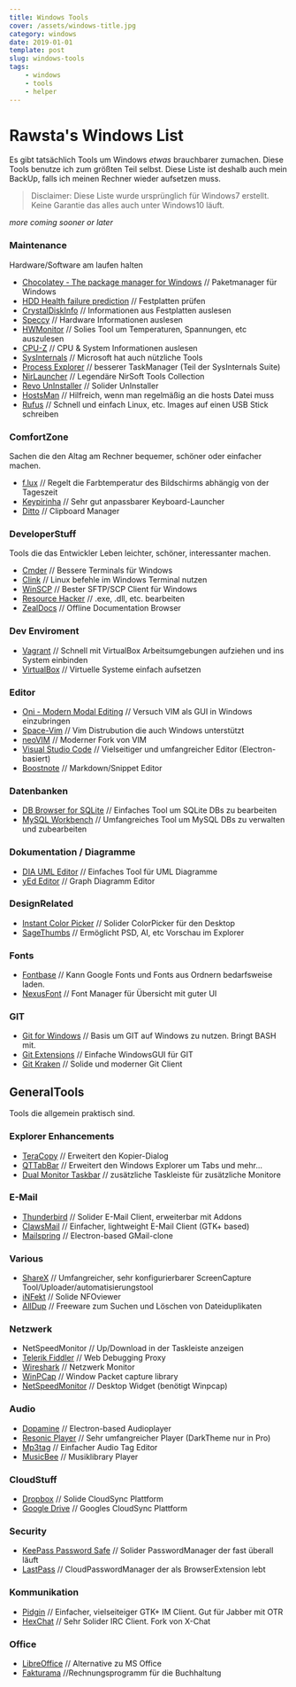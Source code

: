 ```yaml
---
title: Windows Tools
cover: /assets/windows-title.jpg
category: windows
date: 2019-01-01
template: post
slug: windows-tools
tags:
    - windows
    - tools
    - helper
---
```

# Rawsta's Windows List

Es gibt tatsächlich Tools um Windows *etwas* brauchbarer zumachen. Diese Tools benutze ich zum größten Teil selbst. Diese Liste ist deshalb auch mein BackUp, falls ich meinen Rechner wieder aufsetzen muss.

 > Disclaimer: Diese Liste wurde ursprünglich für Windows7 erstellt. Keine Garantie das alles auch unter Windows10 läuft.

_more coming sooner or later_

### Maintenance
Hardware/Software am laufen halten
-   [Chocolatey - The package manager for Windows](https://chocolatey.org/) // Paketmanager für Windows
-   [HDD Health failure prediction](http://panterasoft.com/hdd-health/) // Festplatten prüfen
-   [CrystalDiskInfo](https://crystalmark.info/en/software/crystaldiskinfo/) // Informationen aus Festplatten auslesen
-   [Speccy](https://www.ccleaner.com/speccy) // Hardware Informationen auslesen
-   [HWMonitor](https://www.cpuid.com/softwares/hwmonitor.html) // Solies Tool um Temperaturen, Spannungen, etc auszulesen
-   [CPU-Z](https://www.cpuid.com/softwares/cpu-z.html) // CPU & System Informationen auslesen
-   [SysInternals](https://docs.microsoft.com/de-de/sysinternals/) // Microsoft hat auch nützliche Tools
-   [Process Explorer](https://docs.microsoft.com/de-de/sysinternals/downloads/process-explorer) // besserer TaskManager (Teil der SysInternals Suite)
-   [NirLauncher](https://launcher.nirsoft.net/) // Legendäre NirSoft Tools Collection
-   [Revo UnInstaller](https://www.revouninstaller.com/) // Solider UnInstaller
-   [HostsMan](http://www.abelhadigital.com/hostsman/) // Hilfreich, wenn man regelmäßig an die hosts Datei muss
-   [Rufus](https://rufus.ie/) // Schnell und einfach Linux, etc. Images auf einen USB Stick schreiben

### ComfortZone
Sachen die den Altag am Rechner bequemer, schöner oder einfacher machen.
-   [f.lux](https://justgetflux.com/) // Regelt die Farbtemperatur des Bildschirms abhängig von der Tageszeit
-   [Keypirinha](http://keypirinha.com/) // Sehr gut anpassbarer Keyboard-Launcher
-   [Ditto](https://ditto-cp.sourceforge.io/) // Clipboard Manager


### DeveloperStuff
Tools die das Entwickler Leben leichter, schöner, interessanter machen.
-   [Cmder](https://cmder.net/) // Bessere Terminals für Windows
-   [Clink](https://mridgers.github.io/clink/) // Linux befehle im Windows Terminal nutzen
-   [WinSCP](https://winscp.net/eng/index.php) // Bester SFTP/SCP Client für Windows
-   [Resource Hacker](http://www.angusj.com/resourcehacker/) // .exe, .dll, etc. bearbeiten
-   [ZealDocs](https://zealdocs.org/) // Offline Documentation Browser

### Dev Enviroment
-   [Vagrant](https://www.vagrantup.com/) // Schnell mit VirtualBox Arbeitsumgebungen aufziehen und ins System einbinden
-   [VirtualBox](https://www.virtualbox.org/) // Virtuelle Systeme einfach aufsetzen

### Editor
-   [Oni - Modern Modal Editing](https://www.onivim.io/) // Versuch VIM als GUI in Windows einzubringen
-   [Space-Vim](https://github.com/liuchengxu/space-vim) // Vim Distrubution die auch Windows unterstützt
-   [neoVIM](https://neovim.io/) // Moderner Fork von VIM
-   [Visual Studio Code](https://code.visualstudio.com/) // Vielseitiger und umfangreicher Editor (Electron-basiert)
-   [Boostnote](https://boostnote.io/) // Markdown/Snippet Editor

### Datenbanken
-   [DB Browser for SQLite](http://sqlitebrowser.org/) // Einfaches Tool um SQLite DBs zu bearbeiten
-   [MySQL Workbench](https://dev.mysql.com/downloads/workbench/) // Umfangreiches Tool um MySQL DBs zu verwalten und zubearbeiten

### Dokumentation / Diagramme
-   [DIA UML Editor](http://dia-installer.de/) // Einfaches Tool für UML Diagramme
-   [yEd Editor](https://www.yworks.com/products/yed) // Graph Diagramm Editor

### DesignRelated
-   [Instant Color Picker](http://www.youngsmarts.com/) // Solider ColorPicker für den Desktop
-   [SageThumbs](https://sourceforge.net/projects/sagethumbs/) // Ermöglicht PSD, AI, etc Vorschau im Explorer

### Fonts
-   [Fontbase](https://fontba.se/) // Kann Google Fonts und Fonts aus Ordnern bedarfsweise laden.
-   [NexusFont](http://www.xiles.net/) // Font Manager für Übersicht mit guter UI

### GIT
-   [Git for Windows](https://gitforwindows.org/) // Basis um GIT auf Windows zu nutzen. Bringt BASH mit.
-   [Git Extensions](https://gitextensions.github.io/) // Einfache WindowsGUI für GIT
-   [Git Kraken](https://www.gitkraken.com) // Solide und moderner Git Client

## GeneralTools
Tools die allgemein praktisch sind.

### Explorer Enhancements
-   [TeraCopy](https://www.codesector.com/teracopy) // Erweitert den Kopier-Dialog
-   [QTTabBar](http://qttabbar.wikidot.com/qttabbar) // Erweitert den Windows Explorer um Tabs und mehr...
-   [Dual Monitor Taskbar](https://sourceforge.net/projects/dualmonitortb/) // zusätzliche Taskleiste für zusätzliche Monitore

### E-Mail
-   [Thunderbird](https://www.thunderbird.net/de/) // Solider E-Mail Client, erweiterbar mit Addons
-   [ClawsMail](https://www.claws-mail.org/) // Einfacher, lightweight E-Mail Client (GTK+ based)
-   [Mailspring](https://getmailspring.com) // Electron-based GMail-clone

### Various
-   [ShareX](https://getsharex.com/) // Umfangreicher, sehr konfigurierbarer ScreenCapture Tool/Uploader/automatisierungstool
-   [iNFekt](https://infekt.ws/) // Solide NFOviewer
-   [AllDup](http://www.alldup.de/) // Freeware zum Suchen und Löschen von Dateiduplikaten

### Netzwerk
 - NetSpeedMonitor // Up/Download in der Taskleiste anzeigen
-   [Telerik Fiddler](https://www.telerik.com/fiddler) // Web Debugging Proxy
-   [Wireshark](https://www.wireshark.org/download.html) // Netzwerk Monitor
-   [WinPCap](https://www.winpcap.org/) // Window Packet capture library
-   [NetSpeedMonitor](https://github.com/hanyizhao/NetSpeedMonitor) // Desktop Widget (benötigt Winpcap)

### Audio
-   [Dopamine](http://www.digimezzo.com/software/dopamine/) // Electron-based Audioplayer
-   [Resonic Player](https://resonic.at/) // Sehr umfangreicher Player (DarkTheme nur in Pro)
-   [Mp3tag](https://www.mp3tag.de/) // Einfacher Audio Tag Editor
-   [MusicBee](https://getmusicbee.com/) // Musiklibrary Player

### CloudStuff
-   [Dropbox](https://www.dropbox.com/) // Solide CloudSync Plattform
-   [Google Drive](https://drive.google.com) // Googles CloudSync Plattform

### Security
-   [KeePass Password Safe](https://keepass.info/) // Solider PasswordManager der fast überall läuft
-   [LastPass](https://lastpass.com) // CloudPasswordManager der als BrowserExtension lebt

### Kommunikation
-   [Pidgin](https://pidgin.im/) // Einfacher, vielseiteiger GTK+ IM Client. Gut für Jabber mit OTR
-   [HexChat](https://hexchat.github.io/) // Sehr Solider IRC Client. Fork von X-Chat

### Office
-   [LibreOffice](https://de.libreoffice.org/) // Alternative zu MS Office
-   [Fakturama](https://www.fakturama.info/)  //Rechnungsprogramm für die Buchhaltung
